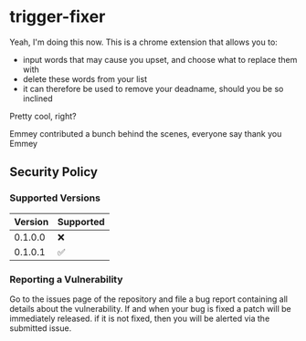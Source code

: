 # trigger-fixer

Yeah, I'm doing this now. This is a chrome extension that allows you to:
* input words that may cause you upset, and choose what to replace them with
* delete these words from your list
* it can therefore be used to remove your deadname, should you be so inclined

Pretty cool, right?

Emmey contributed a bunch behind the scenes, everyone say thank you Emmey


## Security Policy

### Supported Versions

| Version | Supported          |
| ------- | ------------------ |
| 0.1.0.0 | :x:                |
| 0.1.0.1 | :white_check_mark: |

### Reporting a Vulnerability

Go to the issues page of the repository and file a bug report containing all details about the vulnerability. If and when your bug is fixed a patch will be immediately released. if it is not fixed, then you will be alerted via the submitted issue.
